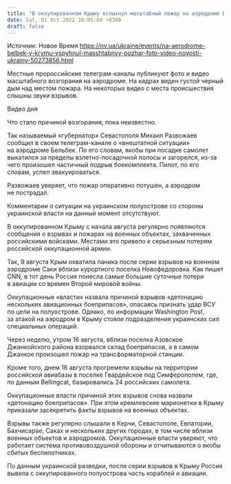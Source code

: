 ```yaml
---
title: "В оккупированном Крыму вспыхнул масштабный пожар на аэродроме Бельбек"
date: Sat, 01 Oct 2022 18:05:00 +0300
draft: false
---
```

Источник: Новое Время https://nv.ua/ukraine/events/na-aerodrome-belbek-v-krymu-vspyhnul-masshtabnyy-pozhar-foto-video-novosti-ukrainy-50273856.html


Местные пророссийские телеграм-каналы публикуют фото и видео масштабного возгорания на аэродроме. На кадрах виден густой черный дым над местом пожара. На некоторых видео с места происшествия слышны звуки взрывов.

 Видео дня   

Что стало причиной возгорания, пока неизвестно.

 Так называемый «губернатор» Севастополя Михаил Развожаев сообщил в своем телеграм-канале о «внештатной ситуации» на аэродроме Бельбек. По его словам, якобы при посадке самолет выкатился за пределы взлетно-посадочной полосы и загорелся, из-за чего произошел частичный подрыв боекомплекта. Пилот, по его словам, успел эвакуироваться.

Развожаев уверяет, что пожар оперативно потушен, а аэродром не пострадал.

Комментарии о ситуации на украинском полуострове со стороны украинской власти на данный момент отсутствуют.

В оккупированном Крыму с начала августа регулярно появляются сообщения о взрывах и пожарах на военных объектах, захваченных российскими войсками. Местами это привело к серьезным потерям российской оккупационной армии.

Так, 9 августа Крым охватила паника после серии взрывов на военном аэродроме Саки вблизи курортного поселка Новофедоровка. Как пишет CNN, в тот день Россия понесла самые большие суточные потери в авиации со времен Второй мировой войны.

Оккупационные «власти» назвала причиной взрывов «детонацию нескольких авиационных боеприпасов», опасаясь признать удар ВСУ по цели на полуострове. Однако, по информации Washington Post, за атакой на аэродром в Крыму стояли подразделения украинских сил специальных операций.

Через неделю, утром 16 августа, вблизи поселка Азовское Джанкойского района взорвался склад боеприпасов, а в самом Джанкое произошел пожар на трансформаторной станции.

Кроме того, днем 16 августа прогремели взрывы на территории российской авиабазы в поселке Гвардейское под Симферополем, где, по данным Bellingcat, базировались 24 российских самолета.

Оккупационные власти причиной этих взрывов снова назвали «детонацию боеприпасов». При этом кремлевские марионетки в Крыму приказали засекретить факты взрывов на военных объектах.

Взрывы также регулярно слышали в Керчи, Севастополе, Евпатории, Бахчисарае, Саках и нескольких других городах, в том числе вблизи военных объектов и аэродромов. Оккупационные власти уверяют, что работает система противовоздушной обороны и отчитываются о якобы сбитых беспилотниках.

По данным украинской разведки, после серии взрывов в Крыму Россия вывела с оккупированного полуострова часть кораблей и авиации.
